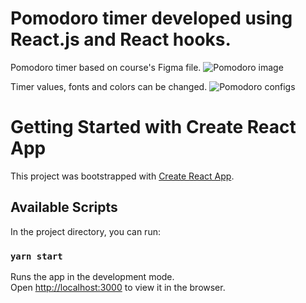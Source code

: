 # Pomodoro timer developed using React.js and React hooks.

Pomodoro timer based on course's Figma file.
![Pomodoro image](/src/assets/Pomodoro-react.png)

Timer values, fonts and colors can be changed.
![Pomodoro configs](/src/assets/Pomodoro-react_config.png)

# Getting Started with Create React App

This project was bootstrapped with [Create React App](https://github.com/facebook/create-react-app).

## Available Scripts

In the project directory, you can run:

### `yarn start`

Runs the app in the development mode.\
Open [http://localhost:3000](http://localhost:3000) to view it in the browser.
